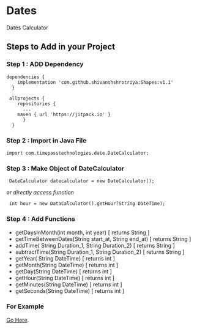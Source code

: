 # Dates
Dates Calculator

 ## Steps to Add in your Project
  
 ### Step 1 : ADD Dependency
    dependencies {
        implementation 'com.github.shivanshshrotriya:Shapes:v1.1'
      }

     allprojects {
	    repositories {
		  ...
	  	maven { url 'https://jitpack.io' }
	      }
      }
      
### Step 2 : Import in Java File
    
    import com.timepasstechnologies.date.DateCalculator;
    
    
### Step 3 : Make Object of DateCalculator

     DateCalculator datecalculator = new DateCalculator();
     
*or directly access function*
                      
     int hour = new DataCalculator().getHour(String DateTime);                 
     
### Step 4 : Add Functions
- getDaysInMonth(int month, int year)   [ returns String ]
- getTimeBetweenDates(String start_at, String end_at)  [ returns String ]
- addTime( String Duration_1, String Duration_2)  [ returns String ]
- subtractTime(String Duration_1, String Duration_2)  [ returns String ]
- getYear( String DateTime) [ returns int ]
- getMonth(String DateTime) [ returns int ]
- getDay(String DateTime) [ returns int ]
- getHour(String DateTime) [ returns int ]
- getMinutes(String DateTime) [ returns int ]
- getSeconds(String DateTime) [ returns int ]

### For Example
[Go Here](https://github.com/shivanshshrotriya/Dates/blob/master/app/src/main/java/com/timepasstechnologies/dates/MainActivity.java).
